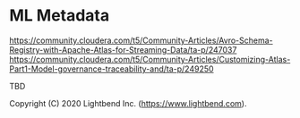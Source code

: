 # ML Metadata

https://community.cloudera.com/t5/Community-Articles/Avro-Schema-Registry-with-Apache-Atlas-for-Streaming-Data/ta-p/247037
https://community.cloudera.com/t5/Community-Articles/Customizing-Atlas-Part1-Model-governance-traceability-and/ta-p/249250

TBD

Copyright (C) 2020 Lightbend Inc. (https://www.lightbend.com).

